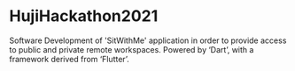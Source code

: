 # HujiHackathon2021
Software Development of 'SitWithMe' application in order to provide access to public and private remote workspaces. Powered by ‘Dart’, with a framework derived from ‘Flutter’.
